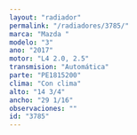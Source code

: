 ```yaml
---
layout: "radiador"
permalink: "/radiadores/3785/"
marca: "Mazda "
modelo: "3"
ano: "2017"
motor: "L4 2.0, 2.5"
transmision: "Automática"
parte: "PE1815200"
clima: "Con clima"
alto: "14 3/4"
ancho: "29 1/16"
observaciones: ""
id: "3785"
---
```


